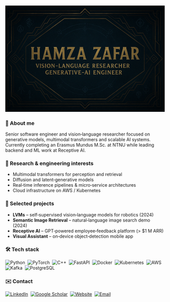 <p align="center">
  <img src="assets/hamza.png" alt="Hamza Zafar — Vision‑Language Researcher | Generative‑AI Engineer" />
</p>

### 💼 About me  
Senior software engineer and vision‑language researcher focused on generative models, multimodal transformers and scalable AI systems. Currently completing an Erasmus Mundus M.Sc. at NTNU while leading backend and ML work at Receptive AI. 

### 🔭 Research & engineering interests  
- Multimodal transformers for perception and retrieval  
- Diffusion and latent‑generative models  
- Real‑time inference pipelines & micro‑service architectures  
- Cloud infrastructure on AWS / Kubernetes  

### 🚀 Selected projects  
- **LVMs** – self‑supervised vision‑language models for robotics (2024)  
- **Semantic Image Retrieval** – natural‑language image search demo (2024)  
- **Receptive AI** – GPT‑powered employee‑feedback platform (> $1 M ARR)  
- **Visual Assistant** – on‑device object‑detection mobile app

### 🛠️ Tech stack  
![Python](https://img.shields.io/badge/-Python-3776AB?logo=python&logoColor=white) 
![PyTorch](https://img.shields.io/badge/-PyTorch-EE4C2C?logo=pytorch&logoColor=white) 
![C++](https://img.shields.io/badge/-C%2B%2B-00599C?logo=c%2B%2B&logoColor=white) 
![FastAPI](https://img.shields.io/badge/-FastAPI-009688?logo=fastapi&logoColor=white) 
![Docker](https://img.shields.io/badge/-Docker-2496ED?logo=docker&logoColor=white) 
![Kubernetes](https://img.shields.io/badge/-K8s-326CE5?logo=kubernetes&logoColor=white) 
![AWS](https://img.shields.io/badge/-AWS-FF9900?logo=amazonaws&logoColor=white) 
![Kafka](https://img.shields.io/badge/-Kafka-231F20?logo=apachekafka&logoColor=white) 
![PostgreSQL](https://img.shields.io/badge/-Postgres-4169E1?logo=postgresql&logoColor=white)

### ✉️ Contact  
[![LinkedIn](https://img.shields.io/badge/-LinkedIn-0A66C2?logo=linkedin&logoColor=white)](https://www.linkedin.com/in/ihamzafer/) 
[![Google Scholar](https://img.shields.io/badge/-Scholar-4285F4?logo=googlescholar&logoColor=white)](https://scholar.google.com/citations?user=-OgHByMAAAAJ&hl=en) 
[![Website](https://img.shields.io/badge/-Portfolio-111111?logo=About.me&logoColor=white)](https://hamzafar.me) 
[![Email](https://img.shields.io/badge/-Email-D14836?logo=gmail&logoColor=white)](mailto:hamzafer3@gmail.com)
